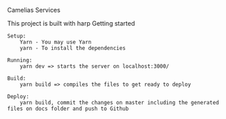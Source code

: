 Camelias Services

This project is built with harp
Getting started

    Setup:
        Yarn - You may use Yarn
        yarn - To install the dependencies

    Running:
        yarn dev => starts the server on localhost:3000/

    Build:
        yarn build => compiles the files to get ready to deploy

    Deploy:
        yarn build, commit the changes on master including the generated files on docs folder and push to Github
